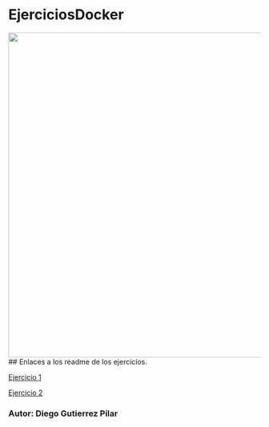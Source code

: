 # EjerciciosDocker

<img width="650px" heigth="500px" src="https://www.muycomputerpro.com/wp-content/uploads/2018/07/docker.png">
## Enlaces a los readme de los ejercicios.



<p><a href="/Practica1/readme.md">Ejercicio 1</a></p>
<p><a href="/Practica2/readme.md">Ejercicio 2</a></p>


### Autor: Diego Gutierrez Pilar
